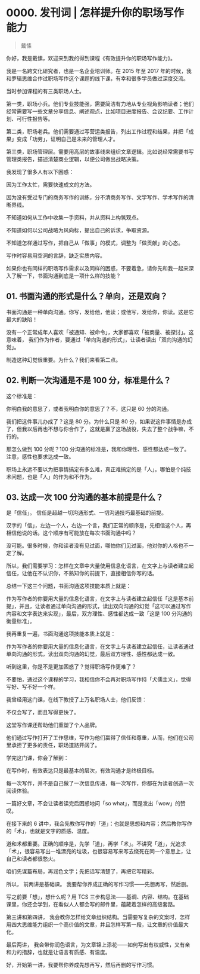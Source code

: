 # 0000. 发刊词 | 怎样提升你的职场写作能力
> 戴愫

你好，我是戴愫，欢迎来到我的得到课程《有效提升你的职场写作能力》。

我是一名跨文化研究者，也是一名企业培训师。在 2015 年至 2017 年的时候，我和罗辑思维合作过职场写作这个课题的线下课，有幸和很多学员做过深度交流。

当时参加课程的有三类职场人士。

第一类，职场小兵。他们专业技能强，需要简洁有力地从专业视角影响读者；他们经常需要写一些文章分享信息、阐述观点，比如项目进度报告、会议纪要、工作计划、可行性报告等。

第二类，职场老兵。他们需要通过写营运类报告，列出工作过程和结果，并把「成果」变成「功劳」，证明自己是未来的管理人才。

第三类，职场管理层。需要用高层的故事线来组织文章逻辑。比如说经常需要书写管理类报告，描述清楚商业逻辑，以便公司做出战略决策。

我发现了很多人有以下困惑：

因为工作太忙，需要快速成文的方法。

因为没有受过专门的商务写作的训练，分不清商务写作、文学写作、学术写作的清晰界线。

不知道如何从工作中收集一手资料，并从资料上构筑观点。

不知道如何以公司战略为风向标，提出自己的诉求，争取资源。

不知道怎样通过写作，把自己从「做事」的模式，调整为「做贡献」的心态。

写作时容易用空洞的言辞，缺乏实质内容。

如果你也有同样的职场写作需求以及同样的困惑，不要着急，请你先和我一起来深入了解一下，书面沟通到底是一项什么样的技能？

## 01. 书面沟通的形式是什么？单向，还是双向？

书面沟通是一种单向沟通。你写，发给他，他读；或他写，发给你，你读。这是它最大的缺陷！

没有一个正常成年人喜欢「被通知、被命令」，大家都喜欢「被商量、被探讨」。这意味着， 我们作为作者，要通过「单向沟通的形式」，让读者读出「双向沟通的幻觉」。

制造这种幻觉很重要。为什么？我们来看第二点。

## 02. 判断一次沟通是不是 100 分，标准是什么？

这个标准是：

你明白我的意思了，或者我明白你的意思了？不，这只是 60 分的沟通。

我们把这件事儿办成了？这是 80 分。为什么只是 80 分，如果说这件事情是办成了，但我以后再也不想与你合作了，这就是赢了这场战役，失去了整个战争嘛，不行的。

那怎么做到 100 分呢？100 分沟通的标准是，我和你理性、感性都达成一致了。注意，感性也要求达成一致。

职场上永远不要以为把事情搞定有多么难，真正难搞定的是「人」。哪怕是个纯技术问题，也是「人」的作为和不作为。

## 03. 达成一次 100 分沟通的基本前提是什么？

是「信任」。 信任是超越一切沟通形式、一切沟通技巧最基础的前提。

汉字的「信」，左边一个人，右边一个言，我们正常的顺序是，先相信这个人，再相信他说的话。这个顺序有可能放在每次书面沟通中吗？

没可能。很多时候，你和读者没有见过面，哪怕你们见过面，他对你的人格也不一定了解。

所以，我们需要学习：怎样在文章中大量使用信息化语言，在文字上与读者建立起信任，让他在不认识你，不熟知你的前提下，直接相信你写的话。

总结一下这三个问题，书面沟通这项技能本质上就是：

作为写作者的你要用大量的信息化语言，在文字上与读者建立起信任「这是基本前提」，并且，让读者通过单向沟通的形式，读出双向沟通的幻觉「这可以通过写作内容和文字表达来实现」，最后，双方理性、感性都达成一致「这是 100 分沟通的衡量标准」。

我再重复一遍，书面沟通这项技能本质上就是：

作为写作者的你要用大量的信息化语言，在文字上与读者建立起信任，让读者通过单向沟通的形式，读出双向沟通的幻觉，最后双方理性、感性都达成一致。

听到这里，你是不是更加困惑了？觉得职场写作更难了？

不要怕，通过这个课程的学习，我相信你不会再对职场写作持「犬儒主义」，觉得写好、写不好一个样。

我曾经用这门课，在线下教授了上万名职场人士，他们反馈：

不仅会写了，而且写得更快了。

这堂写作课还帮助他们重塑了个人品牌。

他们通过写作打开了工作思维，写作为他们赢得了信任和尊重，从而，他们在公司里承担了更多的责任，职场道路开阔了。

学完这门课，你会了解到：

在写作时，有效表达只是最基本的层次，有效沟通才是终极目标。

每一次写作，并不是自己做了一次信息传递，每一次写作，你都在为读者创造一次阅读体验。

一篇好文章，不会让读者读完后困惑地问「so what」，而是发出「wow」的赞叹。

在接下来的 6 讲中，我会先教你写作的「道」：也就是思想和内容；然后教你写作的「术」，也就是文字的质感、温度。

道和术都重要。正确的顺序是，先学「道」，再学「术」。不讲究「道」，光追求「术」，很容易写出一堆漂亮的垃圾，也很容易写来写去绕死在同一个意思上，让自己和读者都很憋火。

咱们先谋篇布局，再润色文字；先把话写清楚了，再把它写精彩。

所以， 前两讲是基础课。 我要帮你养成正确的写作习惯——先想再写，然后删。

写之前要「想」，想什么呢？用 TCS 三步构思法——基调、内容、结构。在基础课里，你还会学到，在看似人人都会写的邮件里，蕴藏着怎样的高级套路。

第三讲和第四讲， 我会教你怎样给文章组织结构。当需要写复杂的文案时，怎样用四大思维能力组织一个高价值的文章，并且怎样写第一段，让文章的价值最大化。

最后两讲， 我会带你润色语言，为文章锦上添花——如何写出有权威性，又有亲和力的措辞，也就是让语言有质感、有温度。

好，开始第一讲，我要帮你养成先想再写，然后再删的写作习惯。


